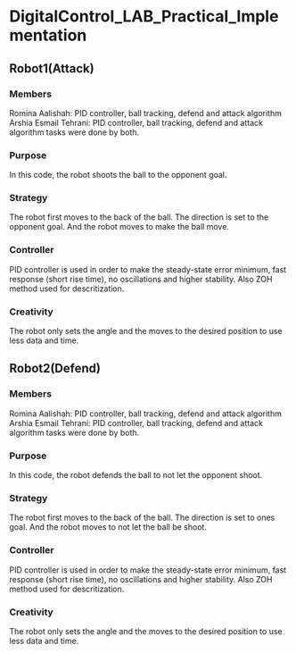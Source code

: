 # DigitalControl_LAB_Practical_Implementation

## Robot1(Attack)
### Members
Romina Aalishah: PID controller, ball tracking, defend and attack algorithm
Arshia Esmail Tehrani: PID controller, ball tracking, defend and attack algorithm
tasks were done by both.

### Purpose
In this code, the robot shoots the ball to the opponent goal.

### Strategy
The robot first moves to the back of the ball. The direction is set to the opponent goal. And the robot moves to make the ball move.

### Controller
PID controller is used in order to make the steady-state error minimum, fast response (short rise time), no oscillations and higher stability. Also ZOH method used for descritization.

### Creativity
The robot only sets the angle and the moves to the desired position to use less data and time.

## Robot2(Defend)
### Members
Romina Aalishah: PID controller, ball tracking, defend and attack algorithm
Arshia Esmail Tehrani: PID controller, ball tracking, defend and attack algorithm
tasks were done by both.

### Purpose
In this code, the robot defends the ball to not let the opponent shoot.

### Strategy
The robot first moves to the back of the ball. The direction is set to ones goal. And the robot moves to not let the ball be shoot.

### Controller
PID controller is used in order to make the steady-state error minimum, fast response (short rise time), no oscillations and higher stability. Also ZOH method used for descritization.

### Creativity
The robot only sets the angle and the moves to the desired position to use less data and time.

